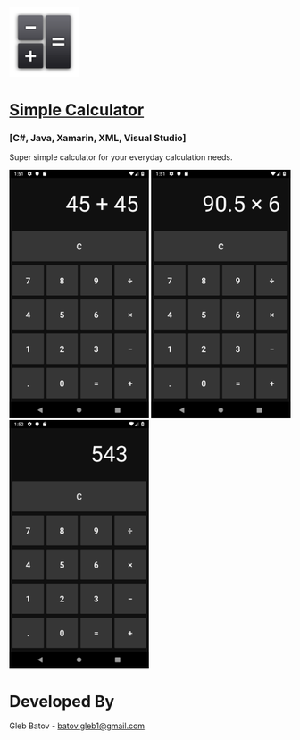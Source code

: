 <p align="left">
  <img src="https://github.com/glebbatov/SimpleCalculator/blob/master/iconNew.png?" width="125">
  <a target="_blank" href="https://play.google.com/store/apps/details?id=com.glebbatovsimplecalculator.SimpleCalculator"><h1>Simple Calculator</h1></a>
  <h3>[C#, Java, Xamarin, XML, Visual Studio]</h3>
<p>
  
Super simple calculator for your everyday calculation needs.
<p>
<p align="left">
  <img src="https://github.com/glebbatov/SimpleCalculator/blob/master/1.png" width="250">
  <img src="https://github.com/glebbatov/SimpleCalculator/blob/master/2.png" width="250">
  <img src="https://github.com/glebbatov/SimpleCalculator/blob/master/3.png" width="250">
</p>

# Developed By
Gleb Batov - batov.gleb1@gmail.com
